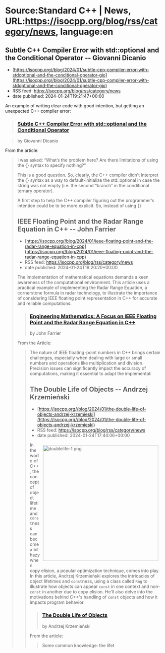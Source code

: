 # Source:Standard C++ | News, URL:https://isocpp.org/blog/rss/category/news, language:en

## Subtle C++ Compiler Error with std::optional and the Conditional Operator -- Giovanni Dicanio
 - [https://isocpp.org//blog/2024/01/subtle-cpp-compiler-error-with-stdoptional-and-the-conditional-operator-gio](https://isocpp.org//blog/2024/01/subtle-cpp-compiler-error-with-stdoptional-and-the-conditional-operator-gio)
 - RSS feed: https://isocpp.org/blog/rss/category/news
 - date published: 2024-01-24T19:21:47+00:00

<p>
	An example of writing clear code with good intention, but getting an unexpected C++ compiler error:</p>
<blockquote>
	<h3>
		<a href="https://giodicanio.com/2024/01/12/subtle-c-plus-plus-compiler-error-with-std-optional-and-the-conditional-operator/">Subtle C++ Compiler Error with std::optional and the Conditional Operator</a></h3>
</blockquote>
<blockquote>
	<p>
		by Giovanni Dicanio</p>
</blockquote>
<p>
	From the article:</p>
<blockquote>
	<p>
		I was asked: &ldquo;What&rsquo;s the problem here? Are there limitations of using the {} syntax to specify nothing?&rdquo;</p>
	<p>
		This is a good question. So, clearly, the C++ compiler didn&rsquo;t interpret the {} syntax as a way to default-initialize the std::optional in case the string was not empty (i.e. the second &ldquo;branch&rdquo; in the conditional ternary operator).</p>
	<p>
		A first step to help the C++ compiler figuring out the programmer&rsquo;s intention could be to be more explicit. So, instead of using {}

## IEEE Floating Point and the Radar Range Equation in C++ -- John Farrier
 - [https://isocpp.org//blog/2024/01/ieee-floating-point-and-the-radar-range-equation-in-cpp](https://isocpp.org//blog/2024/01/ieee-floating-point-and-the-radar-range-equation-in-cpp)
 - RSS feed: https://isocpp.org/blog/rss/category/news
 - date published: 2024-01-24T19:20:20+00:00

<p>
	The implementation of mathematical equations demands a keen awareness of the computational environment. This article uses a practical example of implementing the Radar Range Equation, a cornerstone formula in radar technology, to illustrate the importance of considering IEEE floating point representation in C++ for accurate and reliable computations.</p>
<blockquote>
	<h3>
		<a href="https://johnfarrier.com/engineering-mathematics-a-focus-on-ieee-floating-point-and-the-radar-range-equation-in-c/">Engineering Mathematics: A Focus on IEEE Floating Point and the Radar Range Equation in C++</a></h3>
	<p>
		by John Farrier</p>
</blockquote>
<p>
	From the Article:</p>
<blockquote>
	<p>
		The nature of IEEE floating-point numbers in C++ brings certain challenges, especially when dealing with large or small numbers and operations like multiplication and division. Precision issues can significantly impact the accuracy of computations, making it essential to adapt the implementati

## The Double Life of Objects -- Andrzej Krzemieński
 - [https://isocpp.org//blog/2024/01/the-double-life-of-objects-andrzej-krzemieski](https://isocpp.org//blog/2024/01/the-double-life-of-objects-andrzej-krzemieski)
 - RSS feed: https://isocpp.org/blog/rss/category/news
 - date published: 2024-01-24T17:44:06+00:00

<p>
	<img alt="doublelife-1.png" src="https://isocpp.org/files/img/doublelife-1.png" style="width: 372px; margin: 10px; float: right;" />In the world of C++, the concept of object lifetime and <code>const</code>ness can become a bit hazy when copy elision, a popular optimization technique, comes into play. In this article, Andrzej Krzemie&#324;ski explores the intricacies of object lifetimes and <code>const</code>ness, using a class called <code>Rng</code> to illustrate how objects can appear <code>const</code> in one context and non-<code>const</code> in another due to copy elision. He'll also delve into the motivations behind C++'s handling of <code>const</code> objects and how it impacts program behavior.</p>
<blockquote>
	<h3>
		<a href="https://akrzemi1.wordpress.com/2023/12/18/the-double-life-of-objets/">The Double Life of Objects</a></h3>
	<p>
		by Andrzej Krzemie&#324;ski</p>
</blockquote>
<p>
	From the article:</p>
<blockquote>
	<p>
		Some common knowledge: the lifet

